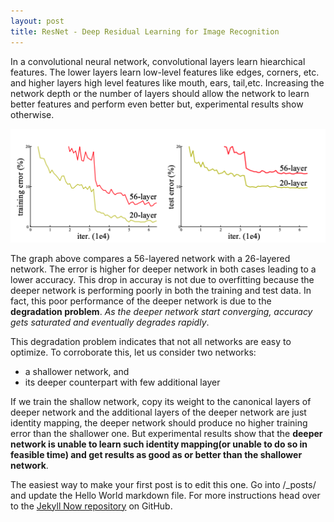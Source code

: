 ```yaml
---
layout: post
title: ResNet - Deep Residual Learning for Image Recognition
---
```




In a convolutional neural network, convolutional layers learn hiearchical features. The lower layers learn low-level features like edges, corners, etc. and higher layers high level features like mouth, ears, tail,etc. Increasing the network depth or the number of layers should allow the network to learn better features and perform even better but, experimental results show otherwise. <talk about increasing the depth helps network but not all deeper network are easy to optimize>

![errors in deeper network](/images/2021-03-10-resnet/error-in-deeper-networks.png)

The graph above compares a 56-layered network with a 26-layered network. The error is higher for deeper network in both cases leading to a lower accuracy.  This drop in accuray is not due to overfitting because the deeper network is performing poorly in both the training and test data. In fact, this poor performance of the deeper network is due to the **degradation problem**. *As the deeper network start converging, accuracy gets saturated and eventually degrades rapidly*. 

This degradation problem indicates that not all networks are easy to optimize. To corroborate this, let us consider two networks:

* a shallower network, and
* its deeper counterpart with few additional layer

If we train the shallow network, copy its weight to the canonical layers of deeper network and the additional layers of the deeper network are just identity mapping, the deeper network should produce no higher training error than the shallower one. But experimental results show that the **deeper network is unable to learn such identity mapping(or unable to do so in feasible time) and get results as good as or better than the shallower network**. 

The easiest way to make your first post is to edit this one. Go into /_posts/ and update the Hello World markdown file. For more instructions head over to the [Jekyll Now repository](https://github.com/barryclark/jekyll-now) on GitHub.

